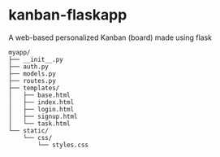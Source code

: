 # kanban-flaskapp
A web-based personalized Kanban (board) made using flask

```app structure
myapp/
├── __init__.py
├── auth.py
├── models.py
├── routes.py
├── templates/
│   ├── base.html
│   ├── index.html
│   ├── login.html
│   ├── signup.html
│   └── task.html
└── static/
    └── css/
        └── styles.css
